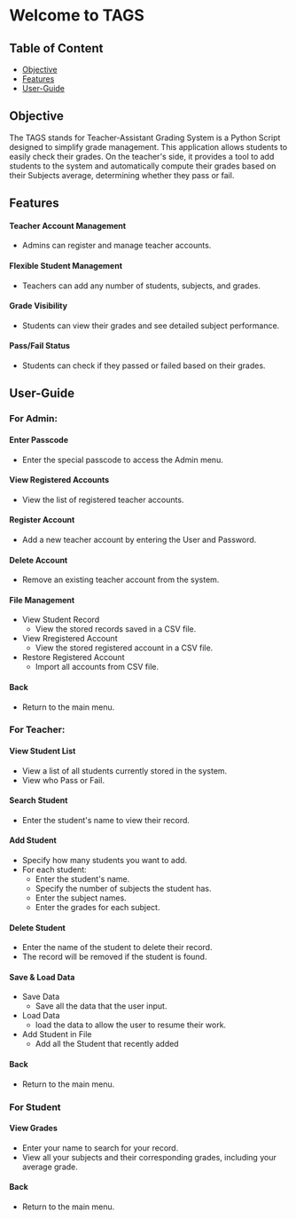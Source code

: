 #  Welcome to TAGS

## Table of Content
- [Objective](#objective)
- [Features](#features)
- [User-Guide](#user-guide)

## Objective

The TAGS stands for Teacher-Assistant Grading System is a Python Script designed to simplify grade management. This application allows students to easily check their grades. On the teacher's side, it provides a tool to add students to the system and automatically compute their grades based on their Subjects average, determining whether they pass or fail.

## Features
#### Teacher Account Management
- Admins can register and manage teacher accounts.
#### Flexible Student Management
- Teachers can add any number of students, subjects, and grades.
#### Grade Visibility
- Students can view their grades and see detailed subject performance.
#### Pass/Fail Status
- Students can check if they passed or failed based on their grades.

## User-Guide

### For Admin:
#### Enter Passcode
- Enter the special passcode to access the Admin menu.
#### View Registered Accounts
- View the list of registered teacher accounts.
#### Register Account
- Add a new teacher account by entering the User and Password.
#### Delete Account
- Remove an existing teacher account from the system.
#### File Management
- View Student Record
    - View the stored records saved in a CSV file.
- View Rregistered Account
    - View the stored registered account in a CSV file.
- Restore Registered Account
    - Import all accounts from CSV file.
#### Back
- Return to the main menu.

### For Teacher:
#### View Student List
- View a list of all students currently stored in the system.
- View who Pass or Fail.
#### Search Student
- Enter the student's name to view their record.
#### Add Student
- Specify how many students you want to add.
- For each student:
    - Enter the student's name.
    - Specify the number of subjects the student has.
    - Enter the subject names.
    - Enter the grades for each subject.
#### Delete Student
- Enter the name of the student to delete their record.
- The record will be removed if the student is found.
#### Save & Load Data
- Save Data
    - Save all the data that the user input.
- Load Data
    - load the data to allow the user to resume their work.
- Add Student in File
    - Add all the Student that recently added
#### Back
- Return to the main menu.

### For Student
#### View Grades
- Enter your name to search for your record.
- View all your subjects and their corresponding grades, including your average grade.
#### Back
- Return to the main menu.




